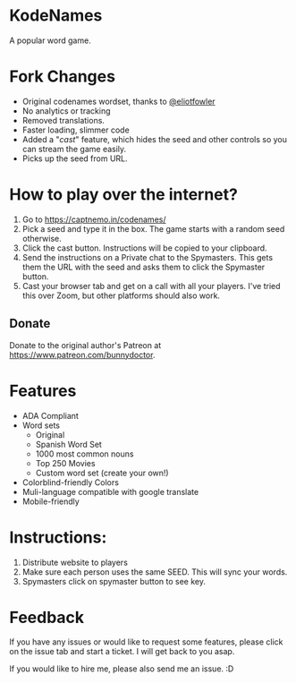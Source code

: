 # KodeNames
A popular word game.

# Fork Changes

- Original codenames wordset, thanks to [@eliotfowler](https://github.com/eliotfowler)
- No analytics or tracking
- Removed translations.
- Faster loading, slimmer code
- Added a "*cast*" feature, which hides the seed and other controls so you can stream the game easily.
- Picks up the seed from URL.

# How to play over the internet?

1. Go to <https://captnemo.in/codenames/>
2. Pick a seed and type it in the box. The game starts with a random seed otherwise.
3. Click the cast button. Instructions will be copied to your clipboard.
4. Send the instructions on a Private chat to the Spymasters. This gets them the URL with the seed and asks them to click the Spymaster button.
5. Cast your browser tab and get on a call with all your players. I've tried this over Zoom, but other platforms should also work.

## Donate 
Donate to the original author's Patreon at <https://www.patreon.com/bunnydoctor>.

# Features
* ADA Compliant
* Word sets
  * Original
  * Spanish Word Set
  * 1000 most common nouns
  * Top 250 Movies
  * Custom word set (create your own!)
* Colorblind-friendly Colors
* Muli-language compatible with google translate
* Mobile-friendly

# Instructions:
1. Distribute website to players
2. Make sure each person uses the same SEED. This will sync your words.
3. Spymasters click on spymaster button to see key. 

# Feedback
If you have any issues or would like to request some features, please click on the issue tab and start a ticket. I will get back to you asap.

If you would like to hire me, please also send me an issue. :D 
